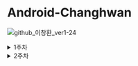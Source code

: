 # Android-Changhwan
![github_이창환_ver1-24](https://user-images.githubusercontent.com/70698151/135754493-6025ae3d-c4d2-4181-8359-1d921f91d59e.png)

<details markdown="1">
<summary>1주차</summary>

# -실행화면

https://user-images.githubusercontent.com/54737136/136679833-82fab293-e492-499e-a809-3e36ce005694.mp4

# -코드설명

## signin
```
binding.loginButton.setOnClickListener {
            if (binding.inEditId.text.toString() != "" && binding.inEditPw.text.toString() != "") {
                val intent = Intent(this,HomeActivity::class.java)
                startActivity(intent)
                Toast.makeText(this, "이창환님 환영합니다", Toast.LENGTH_SHORT).show()
            } else {
                binding.inEditId.text.clear()
                binding.inEditPw.text.clear()
                Toast.makeText(this, "로그인실패", Toast.LENGTH_SHORT).show()
            }
        }
```
edit text에 내용이 있나 확인후 있다면 토스트메세지를 띄우며 인텐트 하는부분

```
 getResult = registerForActivityResult(
            ActivityResultContracts.StartActivityForResult()){
            if(it.resultCode == RESULT_OK) {
                binding.inEditId.text.clear()
                binding.inEditId.text.append(it.data?.getStringExtra("Id"))
                binding.inEditPw.text.clear()
                binding.inEditPw.text.append(it.data?.getStringExtra("Pw"))
            }
        }
```
signup으로 넘어갔다 돌아왔을때 데이터 받아와서 처리하는 파트


## signup

```
binding.signUpDone.setOnClickListener{
            if(binding.upEditId.text.toString() != "" && binding.upEditPw.text.toString() != "" && binding.upEditName.text.toString() != ""){
                val intent = Intent(this,SignInActivity::class.java).apply {
                    this.putExtra("Id",binding.upEditId.text.toString())
                    this.putExtra("Pw",binding.upEditPw.text.toString())
                }
                setResult(RESULT_OK,intent)
                finish()
            }else{
                Toast.makeText(this,"입력되지않은 정보가 있습니다",Toast.LENGTH_SHORT).show()
            }
        }
```
finish로 돌아가면서 가져가야하는 데이터들 putExtra로 가져가는부분

## home

```
binding.homeToGit.setOnClickListener {
            val intent = Intent(Intent.ACTION_VIEW, Uri.parse("https://github.com/2chang5"))
            startActivity(intent)
        }
```
암시적 인텐트로 웹으로 넘어가는부분


# -이번 과제를 통해 배운내용

## level1

### 1. Editable
edittext 를 코드단에서 텍스트를 넣어주기위해 

![image](https://user-images.githubusercontent.com/54737136/136599655-e311e8e0-332c-4ca8-9805-53f3b74765b0.png)

이런식으로 텍스트에 직접 문자열을 넣어줬는데 자료형이 안맞아서 적용할수가 없었다.
edittext의 텍스트는 Editable TYPE이였는데
Editable라는 인터페이스를 구현한 객체이므로 Editable 안에 정의된 clear() append()같은 메서드를 사용해서 조작할수있었다.

![image](https://user-images.githubusercontent.com/54737136/136599778-400c4046-3e45-4d60-bcce-bf2c94410cfa.png)


### 2.finish
기존에 맨날 페이지를 이동할때 startActivity를 통해서만 움직였고 뭔가 이상했다.
스택에 쌓여있는 거쳐왔던 화면으로 돌아갈때는 back 버튼을 물리적으로 눌러서 돌아갔는데 
이렇게 기존 스택에 최상단에있는 화면에서 스택에 쌓여있는 화면으로 돌아가기 위해
백버튼과 같은 효과를 가진 finish() 를 통해서 화면을 종료하고 기존에 화면으로 돌아갈수있다.

![image](https://user-images.githubusercontent.com/54737136/136600033-4af66c31-c17e-4c24-a233-cb83914e76f2.png)

사용예시


### 3.imageView
image view를 사용할때 기존에는
srcCompat 속성에 소스를 설정했는데 이번에 이상하게 이미지가 로드되지 않았다
구글링해본결과

srcCompat은 Android Support Library에 포함된 방식(method of work)이다. (AppCompat에 있음)
안드로이드 서포트 라이브러리를 간단하게 의미하면 '어느 버전에서나 똑같이 구현할 수 있는'을 행하는 라이브러리라고 정의할 수 있다.
srcCompat은 vector Drawables(즉, 그림)를 모든 안드로이드에서 표현하게 해주는 안드 서포트 라이브러리 안에 구현된 기능이다. 그러므로 내가 해당 라이브러리를 쓰고 있는 것이 아니라면 당연히 srcCompat으로 리소스를 지정해봤자 에뮬레이터가 제대로 그려줄 리 없다.
그러므로 srcCompat을 사용하여 이미지를 그리고 싶다면 ImageView태그가 아닌 android.support.v7.widget.AppCompatImageView를 사용해야 한다.
또한 네임스페이스도 지정해줘야 한다 (xmlns:app="http://schemas.android.com/apk/res-auto")

minSDKversion이 롤리팝(5.0, level 21)이상이라면 src방식을 사용할 수 있는데 이때부터 안드로이드에서 머테리얼 디자인이 생겼기 때문이다.
src의 경우 xml에서 ImageView태그일 경우에 사용할 수 있으며 이때부터 src 설정을 사용하여 이미지를 넣을 수 있다.
srcCompat과 달리 롤리팝 이상부터 기본으로 지원하며 롤리팝 이전 버전을 지원해야 할 경우에는 반드시 srcCompat을 사용해야 한다.

과거에는 모든 버전을 커버할 수 있다는 점 때문에 srcCompat이 나름 가치가 있었으나 현재는 대부분의 사람들이 최소 롤리팝 이상의 버전을 쓰기 때문에 장점이 상당히 희석되었다. 

출처: https://ammff.tistory.com/100 [아메리카노가 그렇게 맛있답니다 여러분]

이렇다고한다.

그래서 src 속성으로 바꾸니 해결되었다.

## level2
### 1.registerForActivityResult

(추후에 한번 살펴볼것: parcelable로 객체 전달해보자)

원래는 기존에 startActivityForResult() 와 onActivityResult()을 사용했었는데 deprecated 되고 그 대용으로
registerForActivityResult가 들어왔다. 

용도를 살펴보자면

startActivity : 새 액티비티를 열어줌 (단방향)

registerForActivityResult : 새 액티비티를 열어줌 + 결과값 전달 (쌍방향)

간단히 말해서 액티비티를 열되 갈때는 하던대로 putExtra() 를 이용해서 데이터 전달하고
열린 액티비티가 finish로 종료되었을때 필요한 정보를 가지고 기존 액티비티로 돌아올수있게 하는것이다.
그리고 종료시점에 코드를 실행해주어 가지고온 데이터를 처리할수있다.

기존 startActivityForResult() 와 비교하여 장점은 이러하다.

-디커플링 및 관심사 분리 : 기존 액티비티 또는 프레그먼트의 onActivityResult에서 if와 else if로 도배되던 비즈니스 로직들이 콜백메서드 또는 분리된 클래스 단위로 쪼개어져서 관리될 수 있다. 이는 코드의 가독성을 높이고, 유닛테스트를 수월하게 하며, 유지보수측면에서도 많은 도움이 된다.

-Type-Safety : ActivityResultContract는 입력 데이터와 출력 데이터의 타입을 강제하기 때문에 잘못된 타입으로 캐스팅하는 사소한 실수를 미연에 방지시켜준다.

-NPE 방지 : Intent로 부터 데이터를 얻으려고 할 때 NullPointerException이 발생하는 경험을 누구나 한번쯤은 해보았을 것이다. 새로운 API는 NPE가 발생할 확률을 줄여줄 것이다

출처 : https://charlezz.medium.com/%EC%95%A1%ED%8B%B0%EB%B9%84%ED%8B%B0-%EA%B2%B0%EA%B3%BC-%EC%B2%98%EB%A6%AC%ED%95%98%EA%B8%B0-good-bye-startactivityforresult-onactivityresult-82bafc50edac

위의 링크에 내부적으로 어떻게 돌아가는지에대해 자세히 나와있다.
contract를 직접 정의하고 등록하여 사용할수도있지만
이미 정의된 contract를 사용할수도있다.

![image](https://user-images.githubusercontent.com/54737136/136600592-ba246845-b2be-4d91-b29f-7587e702b22c.png)

이렇게 정의된 contract를 적절한 시기에 사용하면된다.

예를들어 이미지 등의 컨텐츠의 uri를 받아오고싶다면 getContent를 사용하게되는식이다.



이제 간단하게 사용법을 보자면

a엑티비티에서 b 엑티비티로 넘어갔다가 정보를 들고 a로 다시 넘어오는 상황이다
우선 a액티비티에서는 registerForActivityResult함수를 이용해서 callback을 등록해준다.
result를 받기위해 StartActivityForResult를 이용한다.

![image](https://user-images.githubusercontent.com/54737136/136600715-aaca32b5-03e8-4159-9a6e-5cc0682517e8.png)

람다식 안에서
그래서 result로 넘어오는 결과를 resultCode를 확인하고 data를 받아서 데이터 처리를 해주면된다.
data에는 intent에 putExtra로 넣어놓은것들을 뽑아서쓸수있다.


그리고 이제 lacuch를 시켜줘야하는데 intent에 넘어가려는것들 요소 넣어주고
인자에 Intent를 넘겨주며 launch를 실행시킨다.

![image](https://user-images.githubusercontent.com/54737136/136600778-b0460655-b2c2-4329-910e-327bfc550dfe.png)

다음 엑티비티b에서 해야할일을보자

엑티비티 b에서는 intent에 원하는 정보 putExtra로 넣고 setResult함수에 인자로 resultcode와 intent를 넣어주고
finish()로 a로 넘어가면된다.

![image](https://user-images.githubusercontent.com/54737136/136600833-ea0119ff-6435-42a4-81b9-12047e6cfc59.png)


## 2.명시적,암시적 인텐트
인텐트는 한마디로 화면이 옮겨지거나 전화를 걸거나 웹페이지들을 열거나 할때 정보를 4대 컴포넌트끼리 유기적으로 정보전달을하며 작동할수있게 해주는 요소이다.

또한 인텐트는 자신이 만든 앱안에서 활동하는 것 뿐만 아니라 내가 만들지 않은 타 애플리케이션의 기능을 수행할 수 있다.
즉 안드로이드 시스템은 내가 만든 인텐트의 정보를 처리하면서 내가 만든 액티비키나 애플리케이션의 구성요소가 해야할 일을 지정하는 것 이외에도 타 애플리케이션의 기능을 수행하는 등 훨씬 유연한 기능의 애플리케이션을 만들 수 있게 한다.

이제 명시적 인텐트와 암시적 인텐트의 차이점을 봐보자

명시적이벤트: 인텐트에 클래스 객체나 컴포넌트 이름을 지정하여 호출할대상을 확실히 알수있는경우에 사용,

주로 어플리케이션 내부에서 사용한다.

-> 특정 컴포넌트나 액티비티가 명확하게 실행되어야할경우 사용한다. 즉 화면이동 등 앱내에서 주로 사용된다.

암시적인텐트:
인텐트의 액션과 데이터가 정해졌지만 호출할 대상이 달라질수있는경우 암시적 인텐트를 사용
예를들어 웹을 여는경우에 직접 구현하지 않고 안드로이드 시스템내에 있는 웹브라우져를 끌어다 쓰는데 
그때 브라우져는 여러개가 깔려있을수 있기에 정확히 어느걸 호출할것인지 모르는 상황이다. 이런경우 암시적 인텐트를 통해 정보처리를 할수있는 적절한 컴포넌트를 찾아와 사용자에게 고르게하고 그에의해 처리한 결과를 보여주는것이다.

한마디로 정리해서 일과 데이터는 정해졌는데 외부에서 처리하려할때 그 일을 누가할지는 정해져있지않아 그냥 떠넘겨 버리고 그일을 할 프로그램은 안드로이드 내부적으로 정해지거나 여러개일경우 사용자가 정하도록 하는것이다.

## 3.ConstraintDimensionRatio
비율을 정해서 사용하고싶을때 weidth나 height 둘중하나만 정하고 하나는 0dp로 설정해주고
가로 세로의 비율을 ConstraintDimensionRatio 속성을 통해서 정해준다

비율 표현방법은 이러하다

- app:layout_constraintDimensionRatio="1:1" (width:height로 표현하는 방법)

- app:layout_constraintDimensionRatio="1.0" (width와 height의 비율을 float값으로 표현하는 방법)

</details>

<details markdown="1">
<summary>2주차</summary>

# - 실행화면

https://user-images.githubusercontent.com/54737136/138426985-5a53bdb3-e970-45cc-be52-f525bf2128db.mp4





# - 코드설명

일단 follower는 리스트형태 repository는 그리드 형태로해서 level2,3 적용은 다 follower에다가만 했다.



level1은 당연히 수행했고



### level2




level 2-1은

들어갈때 상세화면을 구성하는것은 DetailFragment를 만들어 거기에 데이터를 arguments로 전달해서 구성했고

밑에 설명은 이름이 뭔가에 따라서 그냥 databinding으로 지가알아서 바뀌게 만들었다.

보기좋으라고 필요한부분만 코드를 잘라서 넣어놨는데 잘한건지는 모르겠다 피드백 부탁드립니다.




**2-1**

DetailActivity.kt

```

class DetailActivity : AppCompatActivity() {

    private lateinit var binding: ActivityDetailBinding
    private lateinit var name: String
    private var src by Delegates.notNull<Int>()
    lateinit var detailIntroduce : MutableLiveData<String>

    override fun onCreate(savedInstanceState: Bundle?) {
        super.onCreate(savedInstanceState)
        binding = DataBindingUtil.setContentView(this, R.layout.activity_detail)
        binding.detail = this
        binding.lifecycleOwner = this

        name = intent.getStringExtra("name")!!
        src = intent.getIntExtra("src",R.drawable.pig)

        siteFragment()
        decideDetailIntroduction()

    }

    fun siteFragment(){
        val detailFragment = DetailFragment()
        var bundle = Bundle()
        bundle.putString("name",name)
        bundle.putInt("src",src)
        detailFragment.arguments = bundle

        supportFragmentManager.beginTransaction().add(R.id.detailFragmentFrame,detailFragment).commit()
    }

    fun decideDetailIntroduction(){
        if (name == "문다빈"){
            detailIntroduce=MutableLiveData<String>().apply { value = "고향은 경상남도 합천이고,현재 24살이며 안드로이드 파트장을 맡고있음.. 안드 좋아. 안드 좋아. 안드 좋아.안드 좋아. 안드 좋아. 안드 좋아. 안드 좋... "}
        }else if (name == "장혜령"){
            detailIntroduce=MutableLiveData<String>().apply { value = "누군지 몰라요 최송합니다"}
        }
   // 중략

    }

}
```



DetailFragment.kt

```
package changhwan.experiment.sopthomework

import android.os.Bundle
import androidx.fragment.app.Fragment
import android.view.LayoutInflater
import android.view.View
import android.view.ViewGroup
import changhwan.experiment.sopthomework.databinding.FragmentDetailBinding
import kotlin.properties.Delegates


class DetailFragment : Fragment() {

    private var _binding: FragmentDetailBinding? = null
    private val binding get() = _binding!!
    private lateinit var name : String
    private var src by Delegates.notNull<Int>()


    override fun onCreateView(
        inflater: LayoutInflater, container: ViewGroup?,
        savedInstanceState: Bundle?
    ): View? {
        _binding = FragmentDetailBinding.inflate(layoutInflater, container, false)
        return binding.root

    }

    override fun onViewCreated(view: View, savedInstanceState: Bundle?) {
        super.onViewCreated(view, savedInstanceState)
        name = arguments?.getString("name")!!
        src = arguments?.getInt("src",R.drawable.pig)!!
        binding.detailImage.setImageResource(src!!)
        binding.detailName.text = name
    }



    override fun onDestroyView() {
        super.onDestroyView()
        _binding = null
    }
}
```





**2-2**

과제중 알게된것에 자세히 설명해놨다

CustomDividerDecoration.kt

```
package changhwan.experiment.sopthomework

import android.graphics.Canvas
import android.graphics.Paint
import androidx.annotation.ColorInt
import androidx.recyclerview.widget.RecyclerView

class CustomDividerDecoration(private val height: Float,private val padding: Float, @ColorInt private val color: Int,private val margin : Int):RecyclerView.ItemDecoration() {

    private val paint = Paint()

    init{
        paint.color = color
    }

    override fun onDrawOver(c: Canvas, parent: RecyclerView, state: RecyclerView.State) {
        val left = parent.paddingStart + padding
        val right = parent.width - parent.paddingEnd - padding

        for (i in 0 until parent.childCount) {
            val child = parent.getChildAt(i)
            val params = child.layoutParams as RecyclerView.LayoutParams

            val top = ( child.bottom.toFloat() + margin)
            val bottom = child.bottom.toFloat() + height + margin

            c.drawRect(left, top, right, bottom, paint)

        }
    }
}
```



CustomMarginDecoration.kt

```
package changhwan.experiment.sopthomework

import android.graphics.Rect
import android.view.View
import androidx.recyclerview.widget.RecyclerView

class CustomMarginDecoration(private val padding: Int) : RecyclerView.ItemDecoration() {
    override fun getItemOffsets(
        outRect: Rect,
        view: View,
        parent: RecyclerView,
        state: RecyclerView.State
    ) {
        super.getItemOffsets(outRect, view, parent, state)
        outRect.top = padding
        outRect.bottom = padding
        outRect.left = padding
        outRect.right = padding
    }
}
```



FollowerFragment.kt

```
  override fun onViewCreated(view: View, savedInstanceState: Bundle?) {
        super.onViewCreated(view, savedInstanceState)
        siteFollowerRecycler()

        binding.followerRecycle.addItemDecoration(CustomMarginDecoration(50))
        binding.followerRecycle.addItemDecoration(CustomDividerDecoration(10f,10f, resources.getColor(R.color.main),40))
```



**2-3**

이것도 과제중 알게된것에 자세히 설명해놨다



itemActionListener.kt

```
package changhwan.experiment.sopthomework

interface ItemActionListener {
    fun onItemMoved(from: Int, to: Int)
    fun onItemSwiped(position: Int)
}
```



ItemDragListener.kt

```
package changhwan.experiment.sopthomework

interface ItemActionListener {
    fun onItemMoved(from: Int, to: Int)
    fun onItemSwiped(position: Int)
}
```



FollowerAdapter.kt

```
class FollowerAdapter(private val listener: ItemDragListener) :
    RecyclerView.Adapter<FollowerAdapter.FollowerViewHolder>(), ItemActionListener {
    //...
    
     override fun onItemMoved(from: Int, to: Int) {
        if (from == to) {
            return
        }

        val fromItem = followerData.removeAt(from)
        followerData.add(to, fromItem)
        notifyItemMoved(from, to)
    }

    override fun onItemSwiped(position: Int) {
        followerData.removeAt(position)
        notifyItemRemoved(position)
    }
    
    
    inner class FollowerViewHolder(
        private val binding: FollowerItemBinding,
        listener: ItemDragListener
    ) : RecyclerView.ViewHolder(binding.root) {
       
        init {
           
            binding.root.setOnTouchListener { v, event ->
                if (event.action == MotionEvent.ACTION_DOWN) {
                    listener.onStartDrag(this)
                }
                false
            }
        }

    }
}
```



ItemTouchHelperCallBack.kt



```
package changhwan.experiment.sopthomework

import androidx.recyclerview.widget.ItemTouchHelper
import androidx.recyclerview.widget.RecyclerView

class ItemTouchHelperCallback(val listener: ItemActionListener) : ItemTouchHelper.Callback() {
    override fun getMovementFlags(
        recyclerView: RecyclerView,
        viewHolder: RecyclerView.ViewHolder
    ): Int {
        val dragFlags = ItemTouchHelper.DOWN or ItemTouchHelper.UP
        val swipeFlags = ItemTouchHelper.START or ItemTouchHelper.END
        return makeMovementFlags(dragFlags,swipeFlags)
    }

    override fun onMove(
        recyclerView: RecyclerView,
        viewHolder: RecyclerView.ViewHolder,
        target: RecyclerView.ViewHolder
    ): Boolean {
        listener.onItemMoved(viewHolder!!.adapterPosition, target!!.adapterPosition)
        return true
    }

    override fun onSwiped(viewHolder: RecyclerView.ViewHolder, direction: Int) {
        listener.onItemSwiped(viewHolder!!.adapterPosition)
    }

    override fun isLongPressDragEnabled(): Boolean = true
}
```



FollowerFragment.kt

```
class FollowerFragment : Fragment(), ItemDragListener {
	
    private lateinit var itemTouchHelper : ItemTouchHelper
    
    
    override fun onViewCreated(view: View, savedInstanceState: Bundle?) {
        super.onViewCreated(view, savedInstanceState)
       
        itemTouchHelper = ItemTouchHelper(ItemTouchHelperCallback(followerAdapter))
        itemTouchHelper.attachToRecyclerView(binding.followerRecycle)
    }
    
     override fun onStartDrag(viewHolder: RecyclerView.ViewHolder) {
        //이부분 참고한 블로그와 다르게 아무것도 없어야지만 돌아간다 이해안됨 이부분은 추가적인 공부해야겠다
    }
}
```







### level3

**3-1**

은 정보만 과제중 알게된것에 작성하고 적용하지는 않았다.



**3-2**

DiffUtil은 oldList와 newList를 비교하여 차이를 계산하고, newList로 갱신해주는 유틸리티 클래스이다.

즉, 이 클래스를 사용하면 아이템 변경의 구체적인 상황에 따라 Adapter의 적절한 메소드를 호출하지 않아도 된다.



ContactDiffUtill.kt

```
package changhwan.experiment.sopthomework

import androidx.recyclerview.widget.DiffUtil

class ContactDiffUtil(private val oldList: List<FollowerData>, private val currentList: List<FollowerData>):
    DiffUtil.Callback(){
    override fun getOldListSize(): Int =oldList.size

    override fun getNewListSize(): Int =currentList.size

    override fun areItemsTheSame(oldItemPosition: Int, newItemPosition: Int): Boolean {
        return oldList[oldItemPosition].followerName==currentList[newItemPosition].followerName
    }

    override fun areContentsTheSame(oldItemPosition: Int, newItemPosition: Int): Boolean {
        return oldList[oldItemPosition]==currentList[newItemPosition]
    }

}
```

총 4개 메소드를 오버라이드 해줘야 한다. 메소드는 이름명과 리턴값을 보면 어떤 역할을 하는지 쉽게 예측할 수 있다.



FollowerAdapter.kt

```
//diffUtill 부분 이상하면 나중에 바꿔야함
fun setContact(contacts: List<FollowerData>){
    val diffResult= DiffUtil.calculateDiff(ContactDiffUtil(this.followerData, followerData), false)
    diffResult.dispatchUpdatesTo(this)
    this.followerData=followerData
}
//여기까지 diffUtill
```

코드의 뜻은,

1. calculateDiff()로 oldList와 newList의 차이를 계산한다.
2. 차이 값을 업데이트하고, (notify~ 기능와 같다고 보면 된다).
3. list가 갱신되었으므로 기존 this.contacts를 newList인 contacts로 업데이트한다.





FollowerFragment.kt

```
//diffUtill부분 원래는 followerAdapter.notifyDataSetChanged()였음
followerAdapter.setContact(followerAdapter.followerData)
//여기까지
```

# -이번 과제를 통해 배운내용



## level2

### 2-1



#### 1.리사이클러뷰 항목마다 이벤트 리스너 달아주기



각 항목마다 클릭 이벤트 리스너 달아서 이벤트를 처리해보자

ViewHolder 혹은 onBindViewHolder() 함수 두곳에서 이벤트 처리 하는 방법이 있는데



우선 viewholder에서 처리해주는것부터 부터 봐볼것이다.



**1-1ViewHolder에서 처리**

우리가 viewbinding 을 이용해서 viewHolder를 만들었기에 ViewHolder의 생성자로 binding객체를 꽂아줬다.

그래서 이 binding객체의 root가 리사이클러뷰가 표현하는 항목하나 즉 item의 레이아웃에 접근할수있다

그래서 init함수를 만들어 root에 onClicklistener를 추가한다.

![img](https://blog.kakaocdn.net/dn/91zgE/btripFeEZ0k/Da5dKh4z0OaHsgxkGNwX0K/img.png)





**1-2 onBindViewHolder() 에서 처리**



이 함수 안에서도 item에 대한 클릭 리스너를 정의할수있다. 하지만 난 앞전의 방법을 사용했다

![img](https://blog.kakaocdn.net/dn/LmcbP/btriwwzZJHf/VYiQ0o2zrkKTtgiKwEKalk/img.png)

결과적으로 Holder 클래스 내부에서 사용하는것과 같다.





### 2.리사이클러 뷰 어댑터에서 startActivity해보기



리사이클러 뷰에서 아이템을 클릭해서 이벤트를 발생까지는 시켰는데 원하는 이벤트가 새로운 액티비티 실행일 경우

어댑터에서 이벤트를 실행시켜주고있기에 기존에 액티비티에서 Intent에 넣어줬던 인자들을 그대로 넣어주면 안된다.



일단 clickListener안에 intent추가하고 첫번째 인자로 binding.root에 context가 있기에 그걸 사용한다.

그래서 컨텍스트를 맞춰서 넣어주고 두번째 인자로 이동하려는 액티비티 넣고



startActivity함수에 첫번째 인자로 binding.root의 context, 두번째 인자로 intent, 세번째로 별다른 옵션이없다면 null을 입력하면된다.





![img](https://blog.kakaocdn.net/dn/kFvli/btrioFZW6lG/yJeInBOnV5kWekkRW6Mhc0/img.png)





### 3. activity에서 activity로 데이터 옮기기



**데이터 보내기**

첫번째 방법

```
// 제일 단순하고 쉬운 방법
val intent = Intent(this,옮겨갈 액티비티::class.java)
intent.putExtra("num1",1) //데이터 넣기
intent.putExtra("num2",2) //데이터 넣기
startActivity(intent)
```

두번째 방법

```
val intent = Intent(this@Intent1,Intent2::class.java).apply {
	this.putExtra("num1",1) // 데이터 넣기
   	this.putExtra("num2",2) // 데이터 넣기
}
startActivity(intent)
//코틀린의 유용한 기능!🤩 apply
//한눈에 모아서 볼 수 있어서 유용한 듯
```



**데이터 받기**

```
val number1 = intent.getIntExtra("num1", 0)
val number2 = intent.getIntExtra("num2", 0)
```





### 4. Activity에서 Fragment로 데이터 주고 받기

**데이터 보내기**

```
var fragment2 = Fragment2()
var bundle = Bundle()
bundle.putInt("num1",1)
bundle.putInt("num2",2)
fragment2.arguments = bundle //fragment의 arguments에 데이터를 담은 bundle을 넘겨줌

activity?.supportFragmentManager!!.beginTransaction()
                        .replace(R.id.view_main, fragment2)
                        .commit()
```



**데이터 받기**

```
val num1 = arguments?.getInt("num1")
val num2 = arguments?.getInt("num2")
```





### **2-2**



itemDecoration 활용해서 구분선과 간격주기



xml파일에서 margin이나 구분선을 어느정도 만들수있지만 이거는 정확히말하자면 상하단 끝쪽에 margin은 한번만 들어가고 나머지 중간부분은 두번씩 들어가는문제

구분선은 xml내에서 view를 추가해서 넣으면 레이아웃에 불필요한 뷰를 추가함으로써 레이아웃 계층이 증가하고 그에따라 성능에 안좋은 영향을 미치며

좌우로 스와이프 하는 애니메이션이있다면 구분선이 같이 움직인다.



그래서 itemDecoration을 사용하는데 itemDecoration 클래스는 Recyclerview 내부에 있는 추상 클래스이다.

이름처럼 RectclerView의 아이템들을 꾸미는 역할을 한다.

사실 커스텀 하는대로 많은 기능들을 구현할 수 있으므로 하고싶은게 있으면 구글링해서 사용해야겠다 근데 왜 죄다 예제코드가 자바냐고!!!!!!!!!!!!!

대표적으로 구분선이나 여백을 넣는데 많이들 사용한다.





내부 함수가 3가지가 있는데

1.onDraw

아이템이 그려지기 전에 호출됨으로 아이템(viewholder)보다 아래에 위치하게된다 아이템과 onDraw가 그리는 것이 겹친다면 아이템이 덮어씌워서 onDraw가 그리는 것이 안보인다.



2.onDrawOver

아이템이 그려지고 난다음에 호출되는 함수로 이거는 겹친다면 아이템을 가릴수있다.



3.getItemOffsets

각 항목을 배치할때 호출한다 -> margin을 줄때 사용

outRect에 원하는 크기에 간격을 (왼쪽, 위쪽, 오른쪽, 아래쪽) 의 4개 필드에 설정해준다.





그래서 일단 만들어보자.



구글링하면 예제 겁나게 많다 복잡한거는 더더욱많다. 그리고 뭔소리인지 이해하기 좀 난해하다

그냥 쉬운 것들로 적용해보며 필요할때 마다 만들어서 사용해 나가고 난이도를 조금씩 높여야겠다.



**가장쉬운 margin만들기**

```
package changhwan.experiment.sopthomework

import android.graphics.Rect
import android.view.View
import androidx.recyclerview.widget.RecyclerView

class CustomMarginDecoration(private val padding: Int) : RecyclerView.ItemDecoration() {
    override fun getItemOffsets(
        outRect: Rect,
        view: View,
        parent: RecyclerView,
        state: RecyclerView.State
    ) {
        super.getItemOffsets(outRect, view, parent, state)
        outRect.top = padding
        outRect.bottom = padding
        outRect.left = padding
        outRect.right = padding
    }
}
```

따로 class파일을 하나파서 itemDecoration을 상속받은후

생성자로 띄울 값을 받아서

getItemOffsets를 오버라이딩 할때 사방 top,bottom,left,right에 생성자로 받은 값을 넣어서 margin을 확보했다.



적용은 적용시킬 리사이클러뷰에다

```
 binding.followerRecycle.addItemDecoration(CustomMarginDecoration(50))
```

이런식으로 addItemDecoration으로 넣어주면된다.(생명주기상 화면이 그려지고 난후에 실행시켜야하는것 같다)





**가장쉬운 구분선 만들기**

```
package changhwan.experiment.sopthomework

import android.graphics.Canvas
import android.graphics.Paint
import androidx.annotation.ColorInt
import androidx.recyclerview.widget.RecyclerView

class CustomDividerDecoration(private val height: Float,private val padding: Float, @ColorInt private val color: Int,private val margin : Int):RecyclerView.ItemDecoration() {

    private val paint = Paint()

    init{
        paint.color = color
    }

    override fun onDrawOver(c: Canvas, parent: RecyclerView, state: RecyclerView.State) {
        val left = parent.paddingStart + padding
        val right = parent.width - parent.paddingEnd - padding

        for (i in 0 until parent.childCount) {
            val child = parent.getChildAt(i)
            val params = child.layoutParams as RecyclerView.LayoutParams

            val top = ( child.bottom.toFloat() + margin)
            val bottom = child.bottom.toFloat() + height + margin

            c.drawRect(left, top, right, bottom, paint)

        }
    }
}
```



구분선이 좀빡세다



for문에 들어가는것들이 뭔소리인가 싶은데 좀 공통적으로 예제마다 거의 겹친다.



몇가지 예제들의 부분부분을 따서 섞어서 사용했다



생성자에 들어가는 height에 따라 구분선의 굵기가 달라지고

padding에 따라 좌우에 여백이생기며

color은 색깔 설정이고

margin은 얼마나 띄울지 거리설정이다.

근데 이런것도 내가 뭐넣을지 알아서 결정이다 어짜피.





### **2-3**

recyclerview의 drag&drop swipe to Dismiss 구현



[ItemTouchHelper](https://developer.android.com/reference/android/support/v7/widget/helper/ItemTouchHelper)는 RecyclerView.ItemDecoration의 서브 클래스이다. RecyclerView 및 Callback 클래스와 함께 작동하며, 사용자가 이러한 액션을 수행할 때 이벤트를 수신한다. 우리는 지원하는 기능에 따라 메서드를 재정의해서 사용하면 된다.



[ItemTouchHelper.Callback](https://developer.android.com/reference/android/support/v7/widget/helper/ItemTouchHelper.Callback)은 추상 클래스로 추상 메서드인 getMovementFlags(), onMove(), onSwiped()를 필수로 재정의해야 한다. 아니면 Wrapper 클래스인 [ItemTouchHelper.SimpleCallback](https://developer.android.com/reference/android/support/v7/widget/helper/ItemTouchHelper.SimpleCallback)을 이용해도 된다.



이제 순서대로 구현하는것을 쫒아가보자



**1.ItemDragListener.kt 만들기**

```
interface ItemDragListener {
    fun onStartDrag(viewHolder :RecyclerView.ViewHolder)
}
```

사용자가 Drag 액션을 시작할 때 itemTouchHelper에 이벤트를 전달한다.





**2.ItemActionListener.kt 만들기**

```
interface ItemActionListener {
    fun onItemMoved(from: Int, to: Int)
    fun onItemSwiped(position: Int)
}
```

아이템이 Drag & Drop 됐거나 Swiped 됐을 때 어댑터에 이벤트를 전달한다.





**3.adapter에서  ItemActionListener 인터페이스를 구현**

```
class FollowerAdapter(private val listener: ItemDragListener) :
    RecyclerView.Adapter<FollowerAdapter.FollowerViewHolder>(), ItemActionListener {
    //...
    
     override fun onItemMoved(from: Int, to: Int) {
        if (from == to) {
            return
        }

        val fromItem = followerData.removeAt(from)
        followerData.add(to, fromItem)
        notifyItemMoved(from, to)
    }

    override fun onItemSwiped(position: Int) {
        followerData.removeAt(position)
        notifyItemRemoved(position)
    }
}
```



어댑터에서는 ItemActionListener 인터페이스를 구현한다. onItemMoved(), onItemSwiped()을 재정의하여 아이템 이동과 제거 코드를 작성한다. 이때 어댑터가 아이템 변경 사항을 인식할 수 있도록 notifyItemMoved(), notifyItemRemoved()를 호출해야 한다.



**4.viewAdapter에서 OnTouchListener달아주기**

```
inner class FollowerViewHolder(
        private val binding: FollowerItemBinding,
        listener: ItemDragListener
    ) : RecyclerView.ViewHolder(binding.root) {
       
        init {
           
            binding.root.setOnTouchListener { v, event ->
                if (event.action == MotionEvent.ACTION_DOWN) {
                    listener.onStartDrag(this)
                }
                false
            }
        }

    }
```



어댑터 생성자의 파라미터로 받은 ItemDragListener는 뷰홀더에서 사용된다. 여기서는 드래그 핸들을 통한 아이템 이동을 구현하고자 하기 때문에, 드래그 핸들 뷰에 터치 리스너를 달아준다. 그리고 사용자가 [ACTION_DOWN](https://developer.android.com/reference/android/view/MotionEvent.html#ACTION_DOWN) 액션을 취했을 때 listener.onStartDrag()를 호출한다.





**5.ItemTouchHelperCallback.kt 작성**

```
package changhwan.experiment.sopthomework

import androidx.recyclerview.widget.ItemTouchHelper
import androidx.recyclerview.widget.RecyclerView

class ItemTouchHelperCallback(val listener: ItemActionListener) : ItemTouchHelper.Callback() {
    override fun getMovementFlags(
        recyclerView: RecyclerView,
        viewHolder: RecyclerView.ViewHolder
    ): Int {
        val dragFlags = ItemTouchHelper.DOWN or ItemTouchHelper.UP
        val swipeFlags = ItemTouchHelper.START or ItemTouchHelper.END
        return makeMovementFlags(dragFlags,swipeFlags)
    }

    override fun onMove(
        recyclerView: RecyclerView,
        viewHolder: RecyclerView.ViewHolder,
        target: RecyclerView.ViewHolder
    ): Boolean {
        listener.onItemMoved(viewHolder!!.adapterPosition, target!!.adapterPosition)
        return true
    }

    override fun onSwiped(viewHolder: RecyclerView.ViewHolder, direction: Int) {
        listener.onItemSwiped(viewHolder!!.adapterPosition)
    }

    override fun isLongPressDragEnabled(): Boolean = true
}
```



[ItemTouchHelper.Callback](https://developer.android.com/reference/android/support/v7/widget/helper/ItemTouchHelper.Callback)을 상속받는 ItemTouchHelperCallback 클래스를 구현한다. 생성자의 파라미터로 ItemActionListener를 받는다.



5-1 우선 getMovementFlags()를 재정의해 Drag 및 Swipe 이벤트의 방향을 지정한다.



5-2 아이템이 Drag 되면 [ItemTouchHelper](https://developer.android.com/reference/android/support/v7/widget/helper/ItemTouchHelper)는 onMove()를 호출한다. 이때 ItemActionListener로 어댑터에

fromPosition과 toPosition을 파라미터와 함께 콜백을 전달한다.



5-3 아이템이 Swipe 되면 [ItemTouchHelper](https://developer.android.com/reference/android/support/v7/widget/helper/ItemTouchHelper)는 범위를 벗어날 때까지 애니메이션을 적용한 후 onSwiped()를 호출한다.

이때 ItemActionListener로 어댑터에 제거할 아이템의 position을 파라미터와 함께 콜백을 전달한다.



5-4 isLongPressDragEnabled()은 아이템을 길게 누르면 Drag & Drop 작업을 시작해야 하는지를 반환한다. 디폴트는

true이다





**6.사용처(activity 혹은 fragment) 에서 액티비티에서는 ItemDragListener 인터페이스를 구현**

```
class FollowerFragment : Fragment(), ItemDragListener {
	
    private lateinit var itemTouchHelper : ItemTouchHelper
    
    
    override fun onViewCreated(view: View, savedInstanceState: Bundle?) {
        super.onViewCreated(view, savedInstanceState)
       
        itemTouchHelper = ItemTouchHelper(ItemTouchHelperCallback(followerAdapter))
        itemTouchHelper.attachToRecyclerView(binding.followerRecycle)
    }
    
     override fun onStartDrag(viewHolder: RecyclerView.ViewHolder) {
        //이부분 참고한 블로그와 다르게 아무것도 없어야지만 돌아간다 이해안됨 이부분은 추가적인 공부해야겠다
    }
}
```



이렇게하면 원했던 기능들을 구현할수있다.







## **Level3**



### **3-1**



보일러 플레이트 코드 어떻게 잡을것인가?

딱히 당장 많이 개선할부분이 없는데 복잡해서 방법만 알아두고 가야겠다.



어노테이션 프로세서 같은걸 사용해서 자동화 작업을 하는것이 좋다지만 너무 복잡하다 당장 이거하다 머리터진다.



그래서 복잡하지 않은 방법을 봤다

base코드 즉 BaseActivity, BaseFragment같은 코드들을 만들어놓고 상속해서 사용하는것이다.



장단점을 살펴보면



**장점**



-데이터 바인딩뿐만 아니라 Activity들이 공통적으로 수행해야 하는 코드가 있다면 BaseActivity를 이용할 수 있다.따라서



-Bolierplate 코드가 줄어든다.



**단점**



-AppCompatActivity가 아니라 특정한 Activity를 상속해야만 하는 경우가 있다.
=> 어쩔 수 없이 BaseActivity를 쓰지 못한다.



-BaseActivity가 변경되면 이를 상속한 모든 Activity들이 변경되는 것이므로 부담이 크다. (Side Effect)



-공동작업을 할 때 다른 사람이 코드를 이해하기 어렵다.





이제 basecode예시 잘 들어놓은 블로그 링크를 걸어놓겠다 나중에 시도해봐야겠다 ㅎㅎ



[액티비티](https://seunghyun.in/android/1/)



[프래그먼트](https://youngest-programming.tistory.com/285)





### **3-2**

notifyDataSetChanged의 문제점!!



**리스트 업데이트 하는데 5가지 방법이있다**

리스트를 업데이트 하는방법중 가장 큰범위인 리스트의 크기와 아이템이 둘다 변경되는 경우에 사용하면 되는 것인

notifyDataSetChanged를 무지성으로 쓰면 모든경우에 다 적용이야 되겠지만 비효율적으로 움직일것이다.





그러므로 나머지 4가지 방법을 적재적소에 이용해서 자원을 아끼자



관련 방법들을 잘정리해 놓은 블로그가있어 링크로 남겨놓겠다



[**관련 함수설명 링크**](https://todaycode.tistory.com/55)





자근데 이방법 말고 더 참신한거 써보자



바로 DiffUtil 이다.



[https://velog.io/@deepblue/RecyclerView%EC%9D%98-notifyDataSetChanged](https://velog.io/@deepblue/RecyclerView의-notifyDataSetChanged)



이블로그에 있는거 그대로 구현해봤는데 뭔가 틀린부분이 분명있을거같다 급하게해서 돌아는가는데

어쨋든 추후에 다른자료들과 비교해보면서 체크해봐야겠다


출처:

https://kumgo1d.tistory.com/44

[https://velog.io/@jinny_0422/Android-Fragment-Activity%EA%B0%84-%EB%8D%B0%EC%9D%B4%ED%84%B0%EC%A0%84%EB%8B%AC](https://velog.io/@jinny_0422/Android-Fragment-Activity간-데이터전달)

https://dudmy.net/android/2018/05/02/drag-and-swipe-recyclerview/

https://seunghyun.in/android/1/

https://youngest-programming.tistory.com/285

https://todaycode.tistory.com/55

[https://velog.io/@deepblue/RecyclerView%EC%9D%98-notifyDataSetChanged](https://velog.io/@deepblue/RecyclerView의-notifyDataSetChanged)




</details>